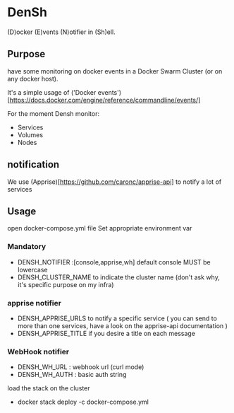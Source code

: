# DenSh

(D)ocker (E)vents (N)otifier in (Sh)ell. 

## Purpose 
have some monitoring on docker events in a Docker Swarm Cluster (or on any docker host).

It's a simple usage of ('Docker events')[https://docs.docker.com/engine/reference/commandline/events/]

For the moment Densh monitor:
- Services
- Volumes
- Nodes

## notification 
We use (Apprise)[https://github.com/caronc/apprise-api] to notify a lot of services 

## Usage 
open docker-compose.yml file 
Set appropriate environment var 

### Mandatory
- DENSH_NOTIFIER :[console,apprise,wh] default console  MUST be lowercase
- DENSH_CLUSTER_NAME to indicate the cluster name  (don't ask why, it's specific purpose on my infra)

### apprise notifier
- DENSH_APPRISE_URLS to notify a specific service ( you can send to more than one services, have a look on the apprise-api documentation ) 
- DENSH_APPRISE_TITLE if you desire a title on each message

### WebHook notifier
- DENSH_WH_URL : webhook url (curl mode) 
- DENSH_WH_AUTH : basic auth string

load the stack on the cluster
- docker stack deploy -c docker-compose.yml


